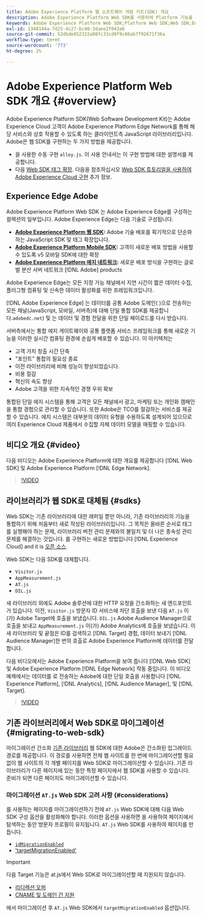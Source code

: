 ```yaml
---
title: Adobe Experience Platform 웹 소프트웨어 개발 키트(SDK) 개요
description: Adobe Experience Platform Web SDK를 사용하여 Platform 기능을 웹 사이트에 통합하는 방법에 대해 알아봅니다.
keywords: Adobe Experience Platform Web SDK;Platform Web SDK;Web SDK;Edge;Visitor.js;AppMeasurement.js;AT.js;DIL.js;Web SDK;SDK;Web SDK;Launch;Launch
exl-id: 1348144a-7d25-4c27-bc40-3daee2f043a6
source-git-commit: 52dbde052322a00fc33cd9f9c86ab7f92671f36a
workflow-type: tm+mt
source-wordcount: '773'
ht-degree: 2%

---
```


# Adobe Experience Platform Web SDK 개요 {#overview}

Adobe Experience Platform SDK(Web Software Development Kit)는 Adobe Experience Cloud 고객이 Adobe Experience Platform Edge Network를 통해 해당 서비스와 상호 작용할 수 있도록 하는 클라이언트측 JavaScript 라이브러리입니다. Adobe은 웹 SDK를 구현하는 두 가지 방법을 제공합니다.

* 을 사용한 수동 구현 `alloy.js`. 이 사용 안내서는 이 구현 방법에 대한 설명서를 제공합니다.
* 다음 [Web SDK 태그 확장](../tags/extensions/client/web-sdk/web-sdk-extension-configuration.md). 다음을 참조하십시오 [Web SDK 튜토리얼을 사용하여 Adobe Experience Cloud 구현](https://experienceleague.adobe.com/docs/platform-learn/implement-web-sdk/overview.html?lang=ko-KR) 추가 정보.

## Experience Edge Adobe

Adobe Experience Platform Web SDK 는 Adobe Experience Edge를 구성하는 컬렉션의 일부입니다. Adobe Experience Edge는 다음 기술로 구성됩니다.

* **[Adobe Experience Platform 웹 SDK](#overview):** Adobe 기술 배포를 획기적으로 단순화하는 JavaScript SDK 및 태그 확장입니다.
* **[Adobe Experience Platform Mobile SDK](https://developer.adobe.com/client-sdks/documentation/):** 고객이 새로운 배포 방법을 사용할 수 있도록 v5 모바일 SDK에 대한 확장
* **[Adobe Experience Platform 에지 네트워크](../server-api/overview.md):** 새로운 배포 방식을 구현하는 글로벌 분산 서버 네트워크 [!DNL Adobe] products

Adobe Experience Edge는 모든 지정 가능 채널에서 지연 시간이 짧은 데이터 수집, 플러그형 컴퓨팅 및 신속한 데이터 활성화를 위한 프레임워크입니다.

[!DNL Adobe Experience Edge] 는 데이터를 공통 Adobe 도메인( )으로 전송하는 모든 채널(JavaScript, 모바일, 서버측)에 대해 단일 통합 SDK를 제공합니다.`adobedc.net`) 및 는 데이터 및 경험 전달을 위한 단일 페이로드를 다시 받습니다.

서버측에서는 통합 에지 게이트웨이와 공통 플랫폼 서비스 프레임워크를 통해 새로운 기능을 이러한 실시간 컴퓨팅 환경에 손쉽게 배포할 수 있습니다. 이 아키텍처는

* 고객 가치 창출 시간 단축
* &quot;포인트&quot; 통합의 필요성 종료
* 이전 라이브러리에 비해 성능이 향상되었습니다.
* 비용 절감
* 혁신의 속도 향상
* Adobe 고객을 위한 지속적인 경쟁 우위 확보

통합된 단일 에지 시스템을 통해 고객은 모든 채널에서 광고, 마케팅 또는 개인화 캠페인을 통합 경험으로 관리할 수 있습니다. 또한 Adobe은 TCO를 절감하는 서비스를 제공할 수 있습니다. 에지 시스템은 대부분의 데이터 유형을 수용하도록 설계되어 있으므로 여러 Experience Cloud 제품에서 수집할 자체 데이터 모델을 매핑할 수 있습니다.

## 비디오 개요 {#video}

다음 비디오는 Adobe Experience Platform에 대한 개요를 제공합니다 [!DNL Web SDK] 및 Adobe Experience Platform [!DNL Edge Network].

>[!VIDEO](https://video.tv.adobe.com/v/34141?quality=12&learn=on)

## 라이브러리가 웹 SDK로 대체됨 {#sdks}

Web SDK는 기존 라이브러리에 대한 래퍼일 뿐만 아니라, 기존 라이브러리의 기능을 통합하기 위해 처음부터 새로 작성된 라이브러리입니다. 그 목적은 올바른 순서로 태그를 실행해야 하는 문제, 라이브러리 버전 관리 문제와의 불일치 및 더 나은 종속성 관리 문제를 해결하는 것입니다. 를 구현하는 새로운 방법입니다 [!DNL Experience Cloud] and it is [오픈 소스](https://github.com/adobe/alloy).

Web SDK는 다음 SDK를 대체합니다.

* `Visitor.js`
* `AppMeasurement.js`
* `AT.js`
* `DIL.js`

새 라이브러리 외에도 Adobe 솔루션에 대한 HTTP 요청을 간소화하는 새 엔드포인트가 있습니다. 이전, `Visitor.js` 방문자 ID 서비스에 차단 호출을 보낸 다음 `AT.js` 이(가) Adobe Target에 호출을 보냈습니다. `DIL.js` Adobe Audience Manager으로 호출을 보내고 `AppMeasurement.js` 이(가) Adobe Analytics에 호출을 보냈습니다. 이 새 라이브러리 및 끝점은 ID를 검색하고 [!DNL Target] 경험, 데이터 보내기 [!DNL Audience Manager]한 번의 호출로 Adobe Experience Platform에 데이터를 전달합니다.

다음 비디오에서는 Adobe Experience Platform을 보여 줍니다 [!DNL Web SDK] 및 Adobe Experience Platform [!DNL Edge Network] 작동 중입니다. 이 비디오 예제에서는 데이터를 로 전송하는 Adobe에 대한 단일 호출을 사용합니다 [!DNL Experience Platform], [!DNL Analytics], [!DNL Audience Manager], 및 [!DNL Target].

>[!VIDEO](https://video.tv.adobe.com/v/34148)

## 기존 라이브러리에서 Web SDK로 마이그레이션 {#migrating-to-web-sdk}

마이그레이션 간소화 [기존 라이브러리](#sdks) 웹 SDK에 대한 Adobe은 간소화된 업그레이드 경로를 제공합니다. 이 경로를 사용하면 전체 웹 사이트를 한 번에 마이그레이션할 필요 없이 웹 사이트의 각 개별 페이지를 Web SDK로 마이그레이션할 수 있습니다. 기존 라이브러리가 다른 페이지에 있는 동안 특정 페이지에서 웹 SDK를 사용할 수 있습니다. 준비가 되면 다른 페이지도 마이그레이션할 수 있습니다.

### 마이그레이션 `AT.js` Web SDK 고려 사항 {#considerations}

를 사용하는 페이지를 마이그레이션하기 전에 `AT.js` Web SDK에 대해 다음 Web SDK 구성 옵션을 활성화해야 합니다. 이러한 옵션을 사용하면 을 사용하여 페이지에서 탐색하는 동안 방문자 프로필이 유지됩니다. `AT.js` Web SDK를 사용하여 페이지를 만듭니다.

* [`idMigrationEnabled`](fundamentals/configuring-the-sdk.md#id-migration-enabled)
* [&#39;targetMigrationEnabled&#39;](fundamentals/configuring-the-sdk.md#targetMigrationEnabled)


>[!IMPORTANT]
>
>다음 Target 기능은 at.js에서 Web SDK로 마이그레이션할 때 지원되지 않습니다.
>
>* [리디렉션 오퍼](https://experienceleague.adobe.com/docs/target/using/experiences/offers/offer-redirect.html)
>* [CNAME 및 도메인 간 지원](https://experienceleague.adobe.com/docs/target-dev/developer/client-side/at-js-implementation/atjs-cookies.html)

에서 마이그레이션 후 `AT.js` Web SDK에서 `targetMigrationEnabled` 옵션입니다.
